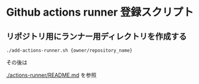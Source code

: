 # Github actions runner 登録スクリプト


## リポジトリ用にランナー用ディレクトリを作成する

```
./add-actions-runner.sh {owner/repository_name}
```

その後は

[./actions-runner/README.md](actions-runner/README.md) を参照
